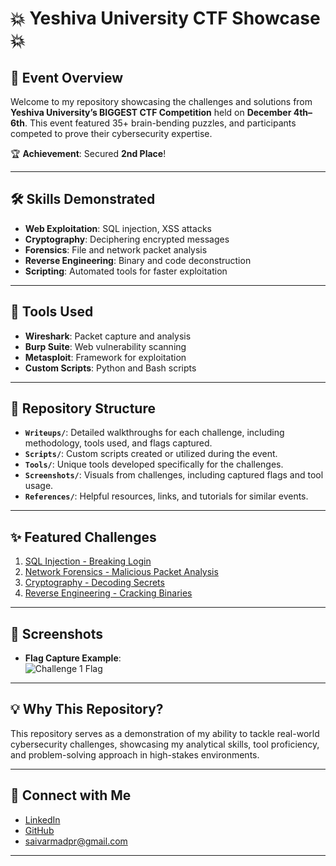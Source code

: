 # :boom: Yeshiva University CTF Showcase :boom:

## 🎯 Event Overview
Welcome to my repository showcasing the challenges and solutions from **Yeshiva University’s BIGGEST CTF Competition** held on **December 4th–6th**. This event featured 35+ brain-bending puzzles, and participants competed to prove their cybersecurity expertise.  

🏆 **Achievement**: Secured **2nd Place**!  

---

## 🛠️ Skills Demonstrated
- **Web Exploitation**: SQL injection, XSS attacks  
- **Cryptography**: Deciphering encrypted messages  
- **Forensics**: File and network packet analysis  
- **Reverse Engineering**: Binary and code deconstruction  
- **Scripting**: Automated tools for faster exploitation  

---

## 🔧 Tools Used
- **Wireshark**: Packet capture and analysis  
- **Burp Suite**: Web vulnerability scanning  
- **Metasploit**: Framework for exploitation  
- **Custom Scripts**: Python and Bash scripts  

---

## 📂 Repository Structure
- **`Writeups/`**: Detailed walkthroughs for each challenge, including methodology, tools used, and flags captured.  
- **`Scripts/`**: Custom scripts created or utilized during the event.  
- **`Tools/`**: Unique tools developed specifically for the challenges.  
- **`Screenshots/`**: Visuals from challenges, including captured flags and tool usage.  
- **`References/`**: Helpful resources, links, and tutorials for similar events.  

---

## ✨ Featured Challenges
1. [SQL Injection - Breaking Login](Writeups/Challenge1.md)  
2. [Network Forensics - Malicious Packet Analysis](Writeups/Challenge2.md)  
3. [Cryptography - Decoding Secrets](Writeups/Challenge3.md)  
4. [Reverse Engineering - Cracking Binaries](Writeups/Challenge4.md)  

---

## 📸 Screenshots
- **Flag Capture Example**:  
![Challenge 1 Flag](Screenshots/Challenge1-Flag.png)  

---

## 💡 Why This Repository?
This repository serves as a demonstration of my ability to tackle real-world cybersecurity challenges, showcasing my analytical skills, tool proficiency, and problem-solving approach in high-stakes environments.

---

## 🔗 Connect with Me
- [LinkedIn](https://www.linkedin.com/in/sai-varma-dantuluri/)  
- [GitHub](https://github.com/saivarmadpr) 
- [saivarmadpr@gmail.com](mailto:saivarmadpr@gmail.com) 

---
